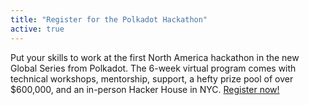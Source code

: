 ```yaml
---
title: "Register for the Polkadot Hackathon"
active: true
---
```


Put your skills to work at the first North America hackathon in the new Global Series from Polkadot. The 6-week virtual program comes with technical workshops, mentorship, support, a hefty prize pool of over $600,000, and an in-person Hacker House in NYC. [Register now!](https://www.polkadotglobalseries.com/?utm_source=substrate.io&utm_medium=display&utm_campaign=na%20launch&utm_content=popup)

